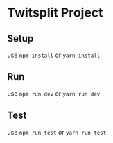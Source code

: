 # Twitsplit Project

## Setup
use `npm install` or `yarn install`

## Run
use `npm run dev` or `yarn run dev`

## Test
use `npm run test` or `yarn run test`
